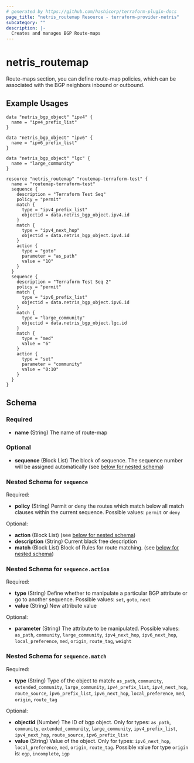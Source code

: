 ```yaml
---
# generated by https://github.com/hashicorp/terraform-plugin-docs
page_title: "netris_routemap Resource - terraform-provider-netris"
subcategory: ""
description: |-
  Creates and manages BGP Route-maps
---
```


# netris_routemap

Route-maps section, you can define route-map policies, which can be associated with the BGP neighbors inbound or outbound.

## Example Usages

```hcl
data "netris_bgp_object" "ipv4" {
  name = "ipv4_prefix_list"
}

data "netris_bgp_object" "ipv6" {
  name = "ipv6_prefix_list"
}

data "netris_bgp_object" "lgc" {
  name = "large_community"
}

resource "netris_routemap" "routemap-terraform-test" {
  name = "routemap-terraform-test"
  sequence {
    description = "Terraform Test Seq"
    policy = "permit"
    match {
      type = "ipv4_prefix_list"
      objectid = data.netris_bgp_object.ipv4.id
    }
    match {
      type = "ipv4_next_hop"
      objectid = data.netris_bgp_object.ipv4.id
    }
    action {
      type = "goto"
      parameter = "as_path"
      value = "10"
    }
  }
  sequence {
    description = "Terraform Test Seq 2"
    policy = "permit"
    match {
      type = "ipv6_prefix_list"
      objectid = data.netris_bgp_object.ipv6.id
    }
    match {
      type = "large_community"
      objectid = data.netris_bgp_object.lgc.id
    }
    match {
      type = "med"
      value = "6"
    }
    action {
      type = "set"
      parameter = "community"
      value = "0:10"
    }
  }
}
```


<!-- schema generated by tfplugindocs -->
## Schema

### Required

- **name** (String) The name of route-map

### Optional

- **sequence** (Block List) The block of sequence. The sequence number will be assigned automatically (see [below for nested schema](#nestedblock--sequence))

<a id="nestedblock--sequence"></a>
### Nested Schema for `sequence`

Required:

- **policy** (String) Permit or deny the routes which match below all match clauses within the current sequence. Possible values: `permit` or `deny`

Optional:

- **action** (Block List) (see [below for nested schema](#nestedblock--sequence--action))
- **description** (String) Current black free description
- **match** (Block List) Block of Rules for route matching. (see [below for nested schema](#nestedblock--sequence--match))

<a id="nestedblock--sequence--action"></a>
### Nested Schema for `sequence.action`

Required:

- **type** (String) Define whether to manipulate a particular BGP attribute or go to another sequence. Possible values: `set`, `goto`, `next`
- **value** (String) New attribute value

Optional:

- **parameter** (String) The attribute to be manipulated. Possible values: `as_path`, `community`, `large_community`, `ipv4_next_hop`, `ipv6_next_hop`, `local_preference`, `med`, `origin`, `route_tag`, `weight`


<a id="nestedblock--sequence--match"></a>
### Nested Schema for `sequence.match`

Required:

- **type** (String) Type of the object to match: `as_path`, `community`, `extended_community`, `large_community`, `ipv4_prefix_list`, `ipv4_next_hop`, `route_source`, `ipv6_prefix_list`, `ipv6_next_hop`, `local_preference`, `med`, `origin`, `route_tag`

Optional:

- **objectid** (Number) The ID of bgp object. Only for types: `as_path`, `community`, `extended_community`, `large_community`, `ipv4_prefix_list`, `ipv4_next_hop`, `route_source`, `ipv6_prefix_list`
- **value** (String) Value of the object. Only for types: `ipv6_next_hop`, `local_preference`, `med`, `origin`, `route_tag`. Possible value for type `origin` is: `egp`, `incomplete`, `igp`


